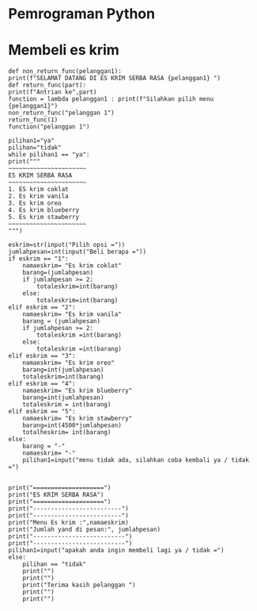    # Pemrograman Python
   # Membeli es krim
    
    
    def non_return_func(pelanggan1):
    print(f"SELAMAT DATANG DI ES KRIM SERBA RASA {pelanggan1} ")
    def return_func(part):
    print(f"Antrian ke",part)
    function = lambda pelanggan1 : print(f"Silahkan pilih menu {pelanggan1}")
    non_return_func("pelanggan 1")
    return_func(1)
    function("pelanggan 1")

    pilihan1="ya"
    pilihan="tidak"
    while pilihan1 == "ya": 
    print("""
    ~~~~~~~~~~~~~~~~~~~~~~
    ES KRIM SERBA RASA
    ~~~~~~~~~~~~~~~~~~~~~~
    1. ES krim coklat 
    2. Es krim vanila 
    3. Es krim oreo
    4. Es krim blueberry  
    5. Es krim stawberry 
    ~~~~~~~~~~~~~~~~~~~~~~
    """)
    
    eskrim=str(input("Pilih opsi ="))
    jumlahpesan=int(input("Beli berapa ="))
    if eskrim == "1":
        namaeskrim= "Es krim coklat"
        barang=(jumlahpesan)
        if jumlahpesan >= 2:
            totaleskrim=int(barang)
        else:
            totaleskrim=int(barang)
    elif eskrim == "2":
        namaeskrim= "Es krim vanila"
        barang = (jumlahpesan)
        if jumlahpesan >= 2:
            totaleskrim =int(barang)
        else:
            totaleskrim =int(barang)
    elif eskrim == "3":
        namaeskrim= "Es krim oreo"
        barang=int(jumlahpesan)
        totaleskrim=int(barang)
    elif eskrim == "4":
        namaeskrim= "Es krim blueberry"
        barang=int(jumlahpesan)
        totaleskrim = int(barang)
    elif eskrim == "5":
        namaeskrim= "Es krim stawberry"
        barang=int(4500*jumlahpesan)
        totalheskrim= int(barang)    
    else:
        barang = "-"
        namaeskrim= "-"
        pilihan1=input("menu tidak ada, silahkan coba kembali ya / tidak =")
    
    
    print("====================")
    print("ES KRIM SERBA RASA")
    print("====================")
    print("-------------------------")
    print("-------------------------")
    print("Menu Es krim :",namaeskrim)
    print("Jumlah yand di pesan:", jumlahpesan)
    print("--------------------------")
    print("--------------------------")
    pilihan1=input("apakah anda ingin membeli lagi ya / tidak =")
    else: 
        pilihan == "tidak"
        print("")
        print("")
        print("Terima kasih pelanggan ")
        print("")
        print("")
